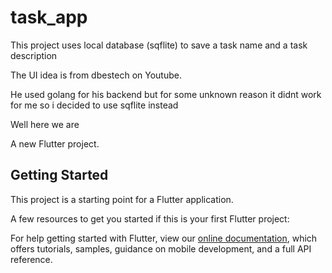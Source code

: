 # task_app

This project uses local database (sqflite) to save a task name and a task description

The UI idea is from dbestech on Youtube.

He used golang for his backend but for some unknown reason it didnt work for me so i decided to use sqflite instead

Well here we are


A new Flutter project.

## Getting Started

This project is a starting point for a Flutter application.

A few resources to get you started if this is your first Flutter project:



For help getting started with Flutter, view our
[online documentation](https://flutter.dev/docs), which offers tutorials,
samples, guidance on mobile development, and a full API reference.
